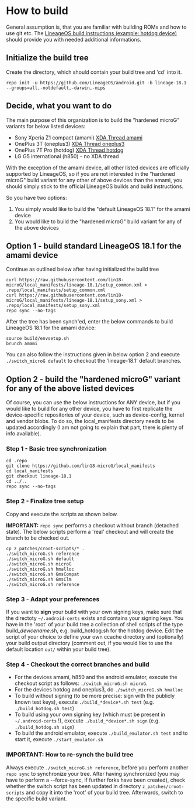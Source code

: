 # How to build
General assumption is, that you are familiar with building ROMs and how to use git etc.
The [LineageOS build instructions (example: hotdog device)](https://wiki.lineageos.org/devices/hotdog/build) should provide you with needed additional informations.

## Initialize the build tree
Create the directory, which should contain your build tree and 'cd' into it.
```Shell session
repo init -u https://github.com/LineageOS/android.git -b lineage-18.1 --groups=all,-notdefault,-darwin,-mips
```

## Decide, what you want to do
The main purpose of this organization is to build the "hardened microG" variants for below listed devices:
- Sony Xperia Z1 compact (amami) [XDA Thread amami](https://forum.xda-developers.com/t/rom-unofficial-11-0-signed-ota-lineage-os-18-1-for-xperia-z1-compact.4199113/)
- OnePlus 3T (oneplus3) [XDA Thread oneplus3](https://forum.xda-developers.com/t/rom-unofficial-11-0-microg-signed-hardened-lineageos-18-1-oneplus-3-3t.4347693/)
- OnePlus 7T Pro (hotdog) [XDA Thread hotdog](https://forum.xda-developers.com/t/rom-unofficial-11-0-microg-signed-hardened-lineageos-18-1-oneplus-7t-pro.4335053/)
- LG G5 international (h850) - no XDA thread

With the exception of the amami device, all other listed devices are officially supported by LineageOS, so if you are not interested in the "hardened microG" 
build variant for any other of above devices than the amami, you should simply stick to the official LineageOS builds and build instructions. 

So you have two options:
1. You simply would like to build the "default LineageOS 18.1" for the amami device
2. You would like to build the "hardened microG" build variant for any of the above devices

## Option 1 - build standard LineageOS 18.1 for the amami device
Continue as outlined below after having initialized the build tree
```Shell session
curl https://raw.githubusercontent.com/lin18-microG/local_manifests/lineage-18.1/setup_common.xml > .repo/local_manifests/setup_common.xml
curl https://raw.githubusercontent.com/lin18-microG/local_manifests/lineage-18.1/setup_sony.xml > .repo/local_manifests/setup_sony.xml
repo sync --no-tags
```
After the tree has been synch'ed, enter the below commands to build LineageOS 18.1 for the amami device:
```Shell session
source build/envsetup.sh
brunch amami
```
You can also follow the instructions given in below option 2 and execute `./switch_microG default` to checkout the 'lineage-18.1' default branches.

## Option 2 - build the "hardened microG" variant for any of the above listed devices
Of course, you can use the below instructions for ANY device, but if you would like to build for any other device, 
you have to first replicate the device-specific repositories of your device, such as device-config, kernel and vendor blobs. 
To do so, the local_manifests directory needs to be updated accordingly (I am not going to explain that part, there is plenty of info available).

### Step 1 - Basic tree synchronization
```Shell session
cd .repo
git clone https://github.com/lin18-microG/local_manifests 
cd local_manifests 
git checkout lineage-18.1
cd ../.. 
repo sync --no-tags
```

### Step 2 - Finalize tree setup
Copy and execute the scripts as shown below. 

**IMPORTANT:** `repo sync` performs a checkout without branch (detached state). 
The below scripts perform a 'real' checkout and will create the branch to be checked out. 
```Shell session
cp z_patches/croot-scripts/* .
./switch_microG.sh reference
./switch_microG.sh default
./switch_microG.sh microG
./switch_microG.sh hmalloc
./switch_microG.sh GmsCompat
./switch_microG.sh GmsClm
./switch_microG.sh reference
```

### Step 3 - Adapt your preferences
If you want to **sign** your build with your own signing keys, make sure that the directoty `~/.android-certs` exists and contains your signing keys.
You have in the 'root' of your build tree a collection of shell scripts of the type build_*devicename*.sh, e.g. build_hotdog.sh for the hotdog device.
Edit the script of your choice to define your own ccache directory and (optionally) your build output directory (comment out, if you would like to use 
the default location `out/` within your build tree).

### Step 4 - Checkout the correct branches and build
- For the devices amami, h850 and the android emulator, execute the checkout script as follows: `./switch_microG.sh microG`.
- For the devices hotdog and oneplus3, do `./switch_microG.sh hmalloc`
- To build without signing (to be more precise: sign with the publicly known test keys), execute `./build_*device*.sh test` (e.g. `./build_hotdog.sh test`)
- To build using your own signing key (which must be present in `~/.android-certs` !), execute `./build_*device*.sh sign` (e.g. `./build_hotdog.sh sign`)
- To build the android emulator, execute `./build_emulator.sh test` and to start it, execute `./start_emulator.sh`

### IMPORTANT: How to re-synch the build tree
Always execute `./switch_microG.sh reference`, before you perform another `repo sync` to synchronize your tree.
After having synchronized (you may have to perform a --force-sync, if further forks have been created), check whether the switch script has been updated in directory `z_patches/croot-scripts` and copy it into the 'root' of your build tree. Afterwards, switch to the specific build variant. 
